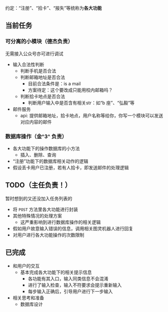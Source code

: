 约定：“注册”、“拾卡”、“报失”等统称为**各大功能**

## 当前任务

### 可分离的小模块（德杰负责）

无需接入公众号亦可进行调试

* 输入合法性判断
  * 判断手机是否合法
  * 判断邮箱地址是否合法
    * 目前合法条件是：is a mail
    *  方案待定：这个要改成只能用校内邮箱吗？
  * 判断拾卡地点是否合法
    * 判断用户输入中是否含有相关str：如“b 座”、“弘毅”等
* 邮件服务
  * api: 提供邮箱地址，拾卡地点，用户名称等给你，你写一个模块可以发送对应内容的邮件

### 数据库操作（金^3^ 负责）

* 各大功能下的操作数据库的小方法
  * 插入、删除、查询
* “注册”功能下的数据库相关动作的逻辑
* 假设丢卡用户已注册，若有人拾卡，即发送邮件的处理逻辑

## TODO（主任负责！）

暂时想到的又还没加入任务列表的

* 将 `POST` 方法里各大功能进行封装
* 其他特殊情况的处理方案
  * 这严重影响到进行数据库操作的相关逻辑
* 假如用户故意输入错误的信息，调用相关图灵机器人进行回复
* 对用户进行各大功能操作的次数限制

## 已完成

* 和用户的交互
  * 基本完成各大功能下的相关提示信息
    * 各功能有其入口，输入同类信息不会混淆
    * 进行了输入检查，输入不符要求会提示重新输入
    * 每步输入正确后，引导用户进行下一步输入
* 相关思考和准备
  * 数据库设计